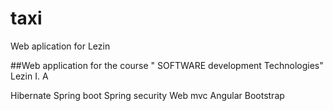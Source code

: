 # taxi
Web aplication for Lezin

##Web application for the course " SOFTWARE development Technologies"
Lezin I. A


Hibernate
Spring boot
Spring security
Web mvc
Angular
Bootstrap
